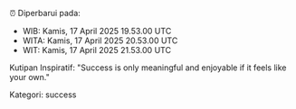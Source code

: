 ⏰ Diperbarui pada:
- WIB: Kamis, 17 April 2025 19.53.00 UTC
- WITA: Kamis, 17 April 2025 20.53.00 UTC
- WIT: Kamis, 17 April 2025 21.53.00 UTC

Kutipan Inspiratif:
"Success is only meaningful and enjoyable if it feels like your own."


Kategori: success

